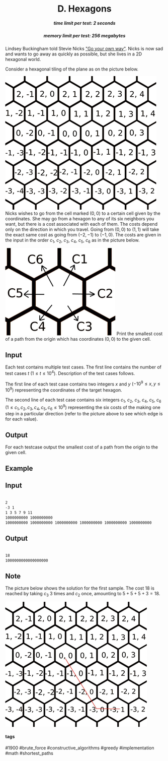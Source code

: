 <h1 style='text-align: center;'> D. Hexagons</h1>

<h5 style='text-align: center;'>time limit per test: 2 seconds</h5>
<h5 style='text-align: center;'>memory limit per test: 256 megabytes</h5>

Lindsey Buckingham told Stevie Nicks ["Go your own way"](https://www.youtube.com/watch?v=6ul-cZyuYq4). Nicks is now sad and wants to go away as quickly as possible, but she lives in a 2D hexagonal world.

Consider a hexagonal tiling of the plane as on the picture below.

 ![](images/244f4ea37be60f48e2e8124eb08009ba43c7ae6d.png) Nicks wishes to go from the cell marked $(0, 0)$ to a certain cell given by the coordinates. She may go from a hexagon to any of its six neighbors you want, but there is a cost associated with each of them. The costs depend only on the direction in which you travel. Going from $(0, 0)$ to $(1, 1)$ will take the exact same cost as going from $(-2, -1)$ to $(-1, 0)$. The costs are given in the input in the order $c_1$, $c_2$, $c_3$, $c_4$, $c_5$, $c_6$ as in the picture below.

 ![](images/f778c49279ec09f3860a84b2e467d161ae24b6b5.png) Print the smallest cost of a path from the origin which has coordinates $(0, 0)$ to the given cell.

## Input

Each test contains multiple test cases. The first line contains the number of test cases $t$ ($1 \le t \le 10^{4}$). Description of the test cases follows.

The first line of each test case contains two integers $x$ and $y$ ($-10^{9} \le x, y \le 10^{9}$) representing the coordinates of the target hexagon.

The second line of each test case contains six integers $c_1$, $c_2$, $c_3$, $c_4$, $c_5$, $c_6$ ($1 \le c_1, c_2, c_3, c_4, c_5, c_6 \le 10^{9}$) representing the six costs of the making one step in a particular direction (refer to the picture above to see which edge is for each value).

## Output

For each testcase output the smallest cost of a path from the origin to the given cell.

## Example

## Input


```

2
-3 1
1 3 5 7 9 11
1000000000 1000000000
1000000000 1000000000 1000000000 1000000000 1000000000 1000000000

```
## Output


```

18
1000000000000000000

```
## Note

The picture below shows the solution for the first sample. The cost $18$ is reached by taking $c_3$ 3 times and $c_2$ once, amounting to $5+5+5+3=18$.

 ![](images/46c2d40cda376ba974bccd6ce0e2d241de0565e9.png) 

#### tags 

#1900 #brute_force #constructive_algorithms #greedy #implementation #math #shortest_paths 